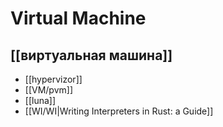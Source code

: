# Virtual Machine
## [[виртуальная машина]]

- [[hypervizor]]
- [[VM/pvm]]
- [[luna]]
- [[WI/WI|Writing Interpreters in Rust: a Guide]]
